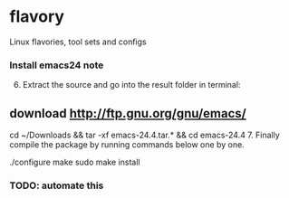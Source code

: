 # flavory
Linux flavories, tool sets and configs

### Install emacs24 note
6. Extract the source and go into the result folder in terminal:
## download http://ftp.gnu.org/gnu/emacs/
cd ~/Downloads && tar -xf emacs-24.4.tar.* && cd emacs-24.4
7. Finally compile the package by running commands below one by one.

./configure
make
sudo make install

### TODO: automate this
